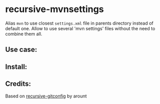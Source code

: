 recursive-mvnsettings
=====================

Alias `mvn` to use closest `settings.xml` file in parents directory instead of default one.
Allow to use several 'mvn settings' files without the need to combine them all.

Use case:
---------

Install:
--------

Credits:
--------
Based on [recursive-gitconfig](https://github.com/arount/recursive-gitconfig) by arount
